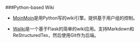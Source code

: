 ###Python-based Wiki

- [MoinMoin](http://moinmo.in/MoinMoinWiki)是用Python写的wiki引擎。提供基于用户组的控制。

- [Waliki](https://github.com/mgaitan/waliki)是一个基于Flask的简单的wiki应用。支持Markdown和ReStructuredTex，然后使用Git作为后端。

